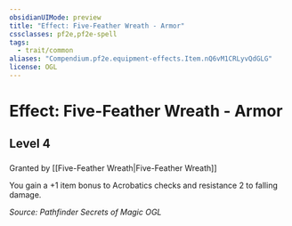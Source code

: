 ```yaml
---
obsidianUIMode: preview
title: "Effect: Five-Feather Wreath - Armor"
cssclasses: pf2e,pf2e-spell
tags:
  - trait/common
aliases: "Compendium.pf2e.equipment-effects.Item.nQ6vM1CRLyvQdGLG"
license: OGL
---
```

# Effect: Five-Feather Wreath - Armor
## Level 4
### 






Granted by [[Five-Feather Wreath|Five-Feather Wreath]]

You gain a +1 item bonus to Acrobatics checks and resistance 2 to falling damage.

*Source: Pathfinder Secrets of Magic*
*OGL*